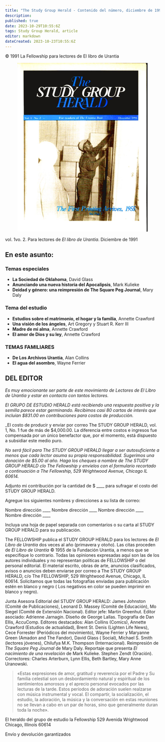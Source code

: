 ```yaml
---
title: "The Study Group Herald - Contenido del número, diciembre de 1991"
description: 
published: true
date: 2023-10-29T10:55:6Z
tags: Study Group Herald, article
editor: markdown
dateCreated: 2023-10-23T10:55:6Z
---
```


<p class="v-card v-sheet theme--light grey lighten-3 px-2">© 1991 La Fellowship para lectores de El libro de Urantia</p>


<figure id="Figure_1" class="image urantiapedia">
<img src="/image/article/Study_Group_Herald/Frontpage1.jpg">
</figure>

vol. 1vo. 2. Para lectores de _El libro de Urantia_. Diciembre de 1991

## En este asunto:

### Temas especiales

- **La Sociedad de Oklahoma**, David Glass
- **Anunciando una nueva historia del Apocalipsis**, Mark Kulieke
- **Deidad y género: una reimpresión de The Square Peg Journal**, Mary Daly

### Tema del estudio

- **Estudios sobre el matrimonio, el hogar y la familia**, Annette Crawford
- **Una visión de los ángeles**, Art Gregory y Stuart R. Kerr III
- **Madre de mi alma**, Annette Crawford
- **El amor de Dios y su ley**, Annette Crawford

### TEMAS FAMILIARES

- **De Los Archivos Urantia**, Alan Collins
- **El agua del asombro**, Wayne Ferrier

## DEL EDITOR

_Es muy emocionante ser parte de este movimiento de Lectores de _El Libro de Urantia_ y estar en contacto con tantos lectores._

_El GRUPO DE ESTUDIO HERALD está recibiendo una respuesta positiva y la semilla parece estar germinando. Recibimos casi 80 cartas de interés que incluían $831.00 en contribuciones para costos de producción._

_El costo de producir y enviar por correo The STUDY GROUP HERALD, vol. 1, No. 1 fue de más de $4,000.00. La diferencia entre costos e ingresos fue compensada por un único benefactor que, por el momento, está dispuesto a subsidiar este medio puro.

_No será fácil para The STUDY GROUP HERALD llegar a ser autosuficiente a menos que cada lector asuma su propia responsabilidad. Sugerimos una donación de $5.00 al año. Haga los cheques a nombre de The STUDY GROUP HERALD clo The Fellowship y envíelos con el formulario recortado a continuación a The Fellowship, 529 Wrightwood Avenue, Chicago IL 60614._

Adjunto mi contribución por la cantidad de $ \_\_\_\_ para sufragar el costo del STUDY GROUP HERALD.

Agregue los siguientes nombres y direcciones a su lista de correo:

Nombre dirección \_\_\_\_
Nombre dirección \_\_\_\_
Nombre dirección \_\_\_\_
Nombre dirección \_\_\_\_

Incluya una hoja de papel separada con comentarios o su carta al STUDY GROUP HERALD para su publicación.

The FELLOWSHIP publica el STUDY GROUP HERALD para los lectores de _El Libro de Urantia_ dos veces al año (primavera y otoño). Las citas proceden de _El Libro de Urantia_ © 1955 de la Fundación Urantia, a menos que se especifique lo contrario. Todas las opiniones expresadas aquí son las de los autores individuales y no representan políticas de FELLOWSHIP o del personal editorial. El material escrito, obras de arte, anuncios clasificados, avisos o anuncios deben enviarse por correo a The STUDY GROUP HERALD, c/o The FELLOWSHIP, 529 Wrightwood Avenue, Chicago, IL 60614. Solicitamos que todas las fotografías enviadas para publicación estén en blanco y negro ( Los negativos en color se pueden imprimir en blanco y negro).

Junta Asesora Editorial del STUDY GROUP HERALD: James Johnston (Comité de Publicaciones), Leonard D. Massey (Comité de Educación), Mo Siegel (Comité de Extensión Nacional). Editor jefe: Martin Greenhut. Editor asociado: Adrienne Jarnagin. Diseño de George Lallas. Tipografía de Dan Ellis, AccuComp. Editores destacados: Alan Collins (Comics), Annette Crawford (Estudios de actualidad), Brent St. Denis (Lighten Life News), Cece Forrester (Periódicos del movimiento), Wayne Ferrier y Maryanne Green (Amadon and The Fandor), David Glass ( Social), Michael S. Smith (lectores jóvenes), Chilufya M.K. Thompson (Internacional). Reimpresión de _The Square Peg Journal_ de Mary Daly. Reportaje que presenta _El nacimiento de una revelación_ de Mark Kulieke. Stephen Zendt (Oración). Correctores: Charles Arterburn, Lynn Ellis, Beth Bartley, Mary Anne Uranowski.

> «Estas expresiones de amor, gratitud y reverencia por el Padre y Su familia celestial son un desbordamiento natural y espiritual de los sentimientos amorosos y el aprecio personal evocados por las lecturas de la tarde. Estos períodos de adoración suelen realzarse con música instrumental y vocal. El compartir, la socialización, el estudio, la adoración, la música y la conversación en estas reuniones no se llevan a cabo en un par de horas, sino que generalmente duran toda la noche».

El heraldo del grupo de estudio
la Fellowship
529 Avenida Wrightwood
Chicago, Illinois 60614

Envío y devolución garantizados

